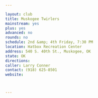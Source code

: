 ```yaml
---

layout: club
title: Muskogee Twirlers
mainstream: yes
plus: yes
advanced: no
rounds: no
schedule: 2nd &amp; 4th Friday, 7:30 PM
location: Hatbox Recreation Center
address: 540 S. 40th St., Muskogee, OK
state: OK
directions: 
caller: Larry Conner
contact: (918) 625-8501
website: 



---
```


